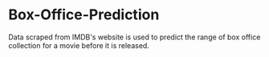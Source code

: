 # Box-Office-Prediction
Data scraped from IMDB's website is used to predict the range of box office collection for a movie before it is released.
